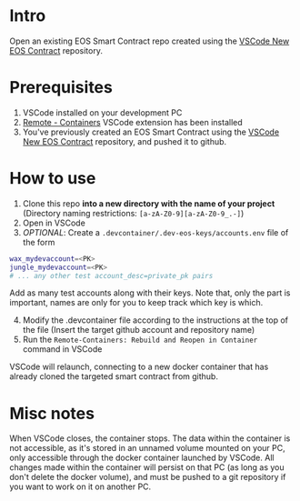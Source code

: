 # Intro
Open an existing EOS Smart Contract repo created using the [VSCode New EOS Contract](https://github.com/EOSPowerNetwork/vscode-new-eos-contract) repository.

# Prerequisites
1. VSCode installed on your development PC
2. [Remote - Containers](https://marketplace.visualstudio.com/items?itemName=ms-vscode-remote.remote-containers) VSCode extension has been installed
3. You've previously created an EOS Smart Contract using the [VSCode New EOS Contract](https://github.com/EOSPowerNetwork/vscode-new-eos-contract) repository, and pushed it to github.
# How to use
1. Clone this repo **into a new directory with the name of your project** (Directory naming restrictions: ```[a-zA-Z0-9][a-zA-Z0-9_.-]```)
2. Open in VSCode
3. _OPTIONAL_: Create a `.devcontainer/.dev-eos-keys/accounts.env` file of the form
```bash
wax_mydevaccount=<PK>
jungle_mydevaccount=<PK>
# ... any other test account_desc=private_pk pairs
```
Add as many test accounts along with their keys. Note that, only the <PK> part is important, names are only for you to keep track which key is which.

4. Modify the .devcontainer file according to the instructions at the top of the file (Insert the target github account and repository name)
5. Run the ```Remote-Containers: Rebuild and Reopen in Container``` command in VSCode

VSCode will relaunch, connecting to a new docker container that has already cloned the targeted smart contract from github.

# Misc notes
When VSCode closes, the container stops. The data within the container is not accessible, as it's stored in an unnamed volume mounted on your PC, only accessible through the docker container launched by VSCode.
All changes made within the container will persist on that PC (as long as you don't delete the docker volume), and must be pushed to a git repository if you want to work on it on another PC.

